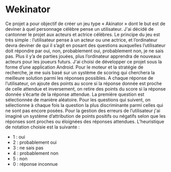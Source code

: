 # Wekinator
Ce projet a pour objectif de créer un jeu type « Akinator » dont le but est de
deviner à quel personnage célèbre pense un utilisateur. J'ai décidé de
cantonner le projet aux acteurs et actrice célèbres.
Le principe du jeu est très simple : l’utilisateur pense à un acteur ou une actrice,
et l’ordinateur devra deviner de qui il s’agit en posant des questions auxquelles
l’utilisateur doit répondre par oui, non, probablement oui, probablement non, je ne sais
pas. Plus il y’a de parties jouées, plus l’ordinateur apprendra de nouveaux acteurs
pour les joueurs futurs.
J'ai choisi de développer ce projet sous la forme d’une application
Android. Pour le moteur et la stratégie de recherche, je me suis basé sur
un système de scoring qui cherchera la meilleure solution parmi les réponses
possibles. A chaque réponse de l’utilisateur, on ajoute des points au score si la
réponse donnée est proche de celle attendue et inversement, on retire des points
du score si la réponse donnée s’écarte de la réponse attendue. La première question
est sélectionnée de manière aléatoire. Pour les questions qui suivent, on sélectionne
à chaque fois la question la plus discriminante parmi celles qui ne sont pas encore
posées.
Pour la gestion des erreurs de l’utilisateur j'ai imaginé un système
d’attribution de points positifs ou négatifs selon que les réponses sont proches ou
éloignées des réponses attendues. L’heuristique de notation choisie est la suivante :
-  1 : oui
-  2 : probablement oui
-  3 : ne sais pas
-  4 : probablement non
-  5 : non
-  0 : réponse inconnue
